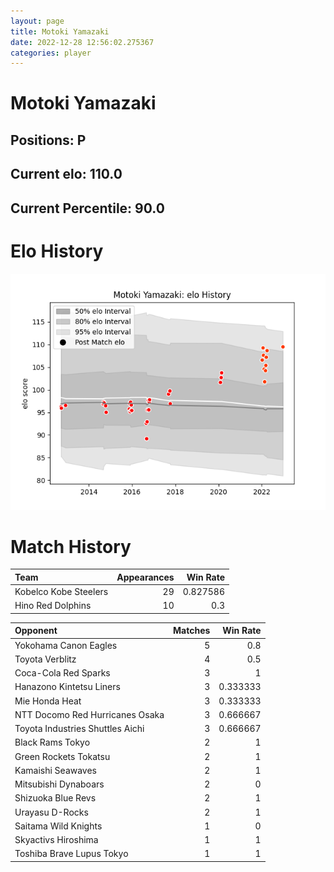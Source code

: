 ```yaml
---  
layout: page  
title: Motoki Yamazaki  
date: 2022-12-28 12:56:02.275367  
categories: player  
---
```

# Motoki Yamazaki

## Positions: P

## Current elo: 110.0

## Current Percentile: 90.0

# Elo History


![elo history](history_MotokiYamazaki.png)
# Match History


| Team                  |   Appearances |   Win Rate |
|:----------------------|--------------:|-----------:|
| Kobelco Kobe Steelers |            29 |   0.827586 |
| Hino Red Dolphins     |            10 |   0.3      |

| Opponent                         |   Matches |   Win Rate |
|:---------------------------------|----------:|-----------:|
| Yokohama Canon Eagles            |         5 |   0.8      |
| Toyota Verblitz                  |         4 |   0.5      |
| Coca-Cola Red Sparks             |         3 |   1        |
| Hanazono Kintetsu Liners         |         3 |   0.333333 |
| Mie Honda Heat                   |         3 |   0.333333 |
| NTT Docomo Red Hurricanes Osaka  |         3 |   0.666667 |
| Toyota Industries Shuttles Aichi |         3 |   0.666667 |
| Black Rams Tokyo                 |         2 |   1        |
| Green Rockets Tokatsu            |         2 |   1        |
| Kamaishi Seawaves                |         2 |   1        |
| Mitsubishi Dynaboars             |         2 |   0        |
| Shizuoka Blue Revs               |         2 |   1        |
| Urayasu D-Rocks                  |         2 |   1        |
| Saitama Wild Knights             |         1 |   0        |
| Skyactivs Hiroshima              |         1 |   1        |
| Toshiba Brave Lupus Tokyo        |         1 |   1        |